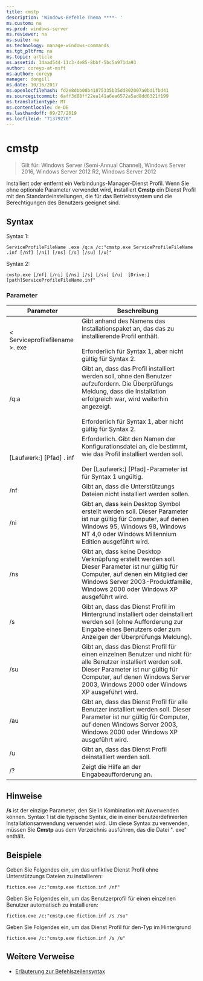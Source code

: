 ```yaml
---
title: cmstp
description: 'Windows-Befehle Thema ****- '
ms.custom: na
ms.prod: windows-server
ms.reviewer: na
ms.suite: na
ms.technology: manage-windows-commands
ms.tgt_pltfrm: na
ms.topic: article
ms.assetid: 34aad544-11c3-4e85-8bbf-5bc5a971da93
author: coreyp-at-msft
ms.author: coreyp
manager: dongill
ms.date: 10/16/2017
ms.openlocfilehash: fd2e8dbb08b41875335b35dd802007a0bd1fbd41
ms.sourcegitcommit: 6aff3d88ff22ea141a6ea6572a5ad8dd6321f199
ms.translationtype: MT
ms.contentlocale: de-DE
ms.lasthandoff: 09/27/2019
ms.locfileid: "71379270"
---
```

# <a name="cmstp"></a>cmstp

>Gilt für: Windows Server (Semi-Annual Channel), Windows Server 2016, Windows Server 2012 R2, Windows Server 2012

Installiert oder entfernt ein Verbindungs-Manager-Dienst Profil. Wenn Sie ohne optionale Parameter verwendet wird, installiert **Cmstp** ein Dienst Profil mit den Standardeinstellungen, die für das Betriebssystem und die Berechtigungen des Benutzers geeignet sind. 
## <a name="syntax"></a>Syntax
Syntax 1:
```
ServiceProfileFileName .exe /q:a /c:"cmstp.exe ServiceProfileFileName .inf [/nf] [/ni] [/ns] [/s] [/su] [/u]"
```
Syntax 2:
```
cmstp.exe [/nf] [/ni] [/ns] [/s] [/su] [/u]  [Drive:][path]ServiceProfileFileName.inf"
```
### <a name="parameters"></a>Parameter
|Parameter|Beschreibung|
|-------|--------|
|< Serviceprofilefilename >. exe|Gibt anhand des Namens das Installationspaket an, das das zu installierende Profil enthält.<br /><br />Erforderlich für Syntax 1, aber nicht gültig für Syntax 2.|
|/q:a|Gibt an, dass das Profil installiert werden soll, ohne den Benutzer aufzufordern. Die Überprüfungs Meldung, dass die Installation erfolgreich war, wird weiterhin angezeigt.<br /><br />Erforderlich für Syntax 1, aber nicht gültig für Syntax 2.|
|[Laufwerk:] [Pfad] <ServiceProfileFileName>. inf|Erforderlich. Gibt den Namen der Konfigurationsdatei an, die bestimmt, wie das Profil installiert werden soll.<br /><br />Der [Laufwerk:] [Pfad]-Parameter ist für Syntax 1 ungültig.|
|/nf|Gibt an, dass die Unterstützungs Dateien nicht installiert werden sollen.|
|/ni|Gibt an, dass kein Desktop Symbol erstellt werden soll. Dieser Parameter ist nur gültig für Computer, auf denen Windows 95, Windows 98, Windows NT 4,0 oder Windows Millennium Edition ausgeführt wird.|
|/ns|Gibt an, dass keine Desktop Verknüpfung erstellt werden soll. Dieser Parameter ist nur gültig für Computer, auf denen ein Mitglied der Windows Server 2003-Produktfamilie, Windows 2000 oder Windows XP ausgeführt wird.|
|/s|Gibt an, dass das Dienst Profil im Hintergrund installiert oder deinstalliert werden soll (ohne Aufforderung zur Eingabe eines Benutzers oder zum Anzeigen der Überprüfungs Meldung).|
|/su|Gibt an, dass das Dienst Profil für einen einzelnen Benutzer und nicht für alle Benutzer installiert werden soll. Dieser Parameter ist nur gültig für Computer, auf denen Windows Server 2003, Windows 2000 oder Windows XP ausgeführt wird.|
|/au|Gibt an, dass das Dienst Profil für alle Benutzer installiert werden soll. Dieser Parameter ist nur gültig für Computer, auf denen Windows Server 2003, Windows 2000 oder Windows XP ausgeführt wird.|
|/u|Gibt an, dass das Dienst Profil deinstalliert werden soll.|
|/?|Zeigt die Hilfe an der Eingabeaufforderung an.|
## <a name="remarks"></a>Hinweise
**/s** ist der einzige Parameter, den Sie in Kombination mit **/u**verwenden können.
Syntax 1 ist die typische Syntax, die in einer benutzerdefinierten Installationsanwendung verwendet wird. Um diese Syntax zu verwenden, müssen Sie **Cmstp** aus dem Verzeichnis ausführen, das die Datei "<ServiceProfileFileName>. exe" enthält.
## <a name="BKMK_Examples"></a>Beispiele
Geben Sie Folgendes ein, um das unfiktive Dienst Profil ohne Unterstützungs Dateien zu installieren:
```
fiction.exe /c:"cmstp.exe fiction.inf /nf"
```
Geben Sie Folgendes ein, um das Benutzerprofil für einen einzelnen Benutzer automatisch zu installieren:
```
fiction.exe /c:"cmstp.exe fiction.inf /s /su"
```
Geben Sie Folgendes ein, um das Dienst Profil für den-Typ im Hintergrund
```
fiction.exe /c:"cmstp.exe fiction.inf /s /u"
```
## <a name="additional-references"></a>Weitere Verweise
-   [Erläuterung zur Befehlszeilensyntax](command-line-syntax-key.md)
